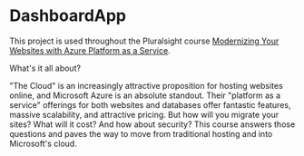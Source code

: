 # DashboardApp

This project is used throughout the Pluralsight course <a href="http://www.pluralsight.com/courses/modernizing-websites-microsoft-azure">Modernizing Your Websites with Azure Platform as a Service</a>.

What's it all about?

"The Cloud" is an increasingly attractive proposition for hosting websites online, and Microsoft Azure is an absolute standout. Their "platform as a service" offerings for both websites and databases offer fantastic features, massive scalability, and attractive pricing. But how will you migrate your sites? What will it cost? And how about security? This course answers those questions and paves the way to move from traditional hosting and into Microsoft's cloud.
